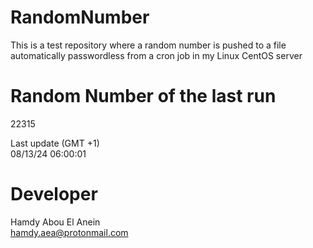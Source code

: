 # RandomNumber    
This is a test repository where a random number is pushed to a file automatically passwordless from a cron job in my Linux CentOS server    
# Random Number of the last run   
22315
      
Last update (GMT +1)    
08/13/24 06:00:01
# Developer    
Hamdy Abou El Anein   
hamdy.aea@protonmail.com
